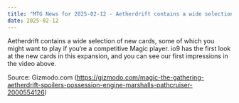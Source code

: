 ```yaml
---
title: "MTG News for 2025-02-12 - Aetherdrift contains a wide selection of new cards..."
date: 2025-02-12
---
```


Aetherdrift contains a wide selection of new cards, some of which you might want to play if you‘re a competitive Magic player. io9 has the first look at the new cards in this expansion, and you can see our first impressions in the video above.

Source: Gizmodo.com (https://gizmodo.com/magic-the-gathering-aetherdrift-spoilers-possession-engine-marshalls-pathcruiser-2000554126)
